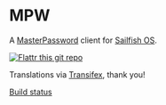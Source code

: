 # MPW

A [MasterPassword](http://masterpasswordapp.com/) client for [Sailfish OS](https://sailfishos.org).

[![Flattr this git repo](http://api.flattr.com/button/flattr-badge-large.png)](https://flattr.com/submit/auto?user_id=ilpianista&url=https://git.merproject.org/ilpianista/harbour-MPW&title=harbour-MPW&language=&tags=jolla&category=software)

Translations via [Transifex](https://www.transifex.com/ilpianista-harbour/harbour-MPW/dashboard/), thank you!

[Build status](https://build.merproject.org/package/live_build_log/home:ilpianista/harbour-mpw/sailfish_latest_armv7hl/armv8el)
